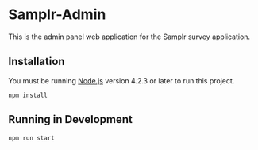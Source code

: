 # Samplr-Admin

This is the admin panel web application for the Samplr survey application.

## Installation

You must be running [Node.js](https://nodejs.org/en/) version 4.2.3 or later to run this project.

`npm install`

## Running in Development

`npm run start`
